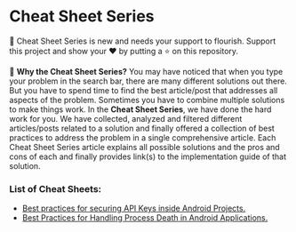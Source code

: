 # Cheat Sheet Series
🌱 Cheat Sheet Series is new and needs your support to flourish. Support this project and show your ❤️ by putting a ⭐️ on this repository. 

🤨 **Why the Cheat Sheet Series?** You may have noticed that when you type your problem in the search bar, there are many different solutions out there. But you have to spend time to find the best article/post that addresses all aspects of the problem. Sometimes you have to combine multiple solutions to make things work. In the **Cheat Sheet Series**, we have done the hard work for you. We have collected, analyzed and filtered different articles/posts related to a solution and finally offered a collection of best practices to address the problem in a single comprehensive article. Each Cheat Sheet Series article explains all possible solutions and the pros and cons of each and finally provides link(s) to the implementation guide of that solution.

### List of Cheat Sheets:
- [Best practices for securing API Keys inside Android Projects.](https://medium.com/@programmerofpersia/4-strategies-to-secure-your-api-keys-in-android-applications-cheat-sheet-series-c650ba1d9fe4)
- [Best Practices for Handling Process Death in Android Applications.](https://programmerofpersia.medium.com/best-practices-for-handling-process-death-in-android-applications-cheat-sheet-series-42004afda242)
